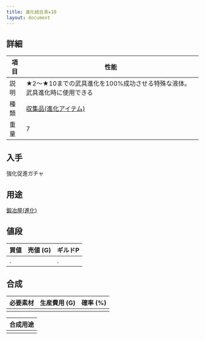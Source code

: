 ```yaml
---
title: 進化結合液★10
layout: document
---
```

## 詳細

|項目|性能|
|---|---|
|説明|★2～★10までの武具進化を100%成功させる特殊な液体。武具進化時に使用できる|
|種類|[収集品(進化アイテム)](収集品(進化アイテム))|
|重量|7|

## 入手

強化促進ガチャ

## 用途

[鍛冶屋(進化)](鍛冶屋(進化))

## 値段

|買値|売値 (G)|ギルドP|
|---|---|---|
|.||.|

## 合成

|必要素材|生産費用 (G)|確率 (%)|
|---|---|---|
||||


|合成用途|
|---|
||
